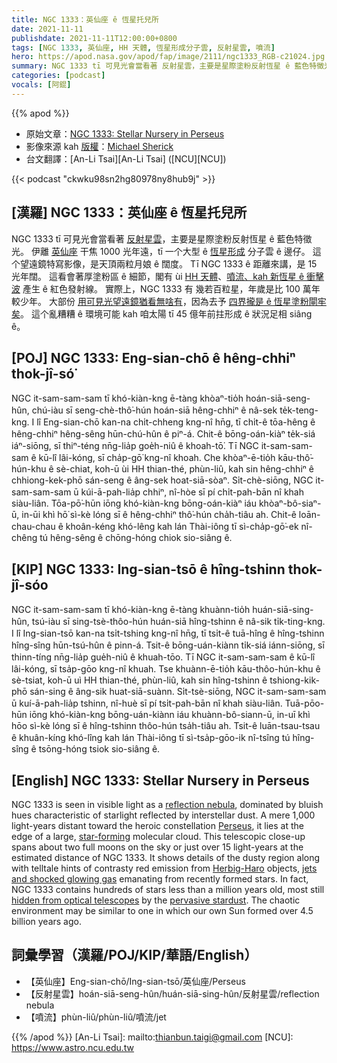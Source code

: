 ```yaml
---
title: NGC 1333：英仙座 ê 恆星托兒所
date: 2021-11-11
publishdate: 2021-11-11T12:00:00+0800
tags: [NGC 1333, 英仙座, HH 天體, 恆星形成分子雲, 反射星雲, 噴流]
hero: https://apod.nasa.gov/apod/fap/image/2111/ngc1333_RGB-c21024.jpg
summary: NGC 1333 tī 可見光會當看著 反射星雲，主要是星際塗粉反射恆星 ê 藍色特徵光。
categories: [podcast]
vocals: [阿錕]
---
```


{{% apod %}}

- 原始文章：[NGC 1333: Stellar Nursery in Perseus](https://apod.nasa.gov/apod/ap211111.html)
- 影像來源 kah [版權][copyright]：[Michael Sherick](mailto:FirstnameLastname@yahoo.com)
- 台文翻譯：[An-Li Tsai][An-Li Tsai] ([NCU][NCU])

{{< podcast "ckwku98sn2hg80978ny8hub9j" >}}

## [漢羅] NGC 1333：英仙座 ê 恆星托兒所
NGC 1333 tī 可見光會當看著 [反射星雲][reflection nebula]，主要是星際塗粉反射恆星 ê 藍色特徵光。
伊離 [英仙座][Perseus] 干焦 1000 光年遠，tī 一个大型 ê [恆星形成][star-forming] 分子雲 ê 邊仔。
這个望遠鏡特寫影像，是天頂兩粒月娘 ê 闊度。
Tī NGC 1333 ê 距離來講，是 15 光年闊。
這看會著厚塗粉區 ê 細節，閣有 ùi [HH 天體][Herbig-Haro]、[噴流、kah 新恆星 ê 衝擊波][jets and shocked glowing gas] 產生 ê 紅色發射線。
實際上，NGC 1333 有 幾若百粒星，年歲是比 100 萬年較少年。
大部份 [用可見光望遠鏡猶看無啥有][hidden from optical telescopes]，因為去予 [四界攏是 ê 恆星塗粉閘牢矣][pervasive stardust t]。
這个亂糟糟 ê 環境可能 kah 咱太陽 tī 45 億年前拄形成 ê 狀況足相 siâng ê。


## [POJ] NGC 1333: Eng-sian-chō ê hêng-chhiⁿ thok-jî-só͘
NGC it-sam-sam-sam tī khó-kiàn-kng ē-tàng khòaⁿ-tio̍h hoán-siā-seng-hûn, chú-iàu sī seng-chè-thô͘-hún hoán-siā hêng-chhiⁿ ê nâ-sek te̍k-teng-kng.
I lî Eng-sian-chō kan-na chi̍t-chheng kng-nî hn̄g, tī chi̍t-ê tōa-hêng ê hêng-chhiⁿ hêng-sêng hūn-chú-hûn ê piⁿ-á.
Chit-ê bōng-oán-kiàⁿ te̍k-siá iáⁿ-siōng, sī thiⁿ-téng nn̄g-lia̍p goe̍h-niû ê khoah-tō͘.
Tī NGC it-sam-sam-sam ê kū-lî lâi-kóng, sī cha̍p-gō͘ kng-nî khoah.
Che khòaⁿ-ē-tio̍h kāu-thô͘-hún-khu ê sè-chiat, koh-ū ùi HH thian-thé, phùn-liû, kah sin hêng-chhiⁿ ê chhiong-kek-phō sán-seng ê âng-sek hoat-siā-sòaⁿ.
Si̍t-chè-siōng, NGC it-sam-sam-sam ū kúi-ā-pah-lia̍p chhiⁿ, nî-hòe sī pí chi̍t-pah-bān nî khah siàu-liân.
Tōa-pō͘-hūn iōng khó-kiàn-kng bōng-oán-kiàⁿ iáu khòaⁿ-bô-siaⁿ-ū, in-ūi khì hō͘ sì-kè lóng sī ê hêng-chhiⁿ thô͘-hún cha̍h-tiâu ah.
Chit-ê loān-chau-chau ê khoân-kéng khó-lêng kah lán Thài-iông tī sì-cha̍p-gō͘-ek nî-chêng tú hêng-sêng ê chōng-hóng chiok sio-siâng ê.


## [KIP] NGC 1333: Ing-sian-tsō ê hîng-tshinn thok-jî-sóo
NGC it-sam-sam-sam tī khó-kiàn-kng ē-tàng khuànn-tio̍h huán-siā-sing-hûn, tsú-iàu sī sing-tsè-thôo-hún huán-siā hîng-tshinn ê nâ-sik ti̍k-ting-kng.
I lî Ing-sian-tsō kan-na tsi̍t-tshing kng-nî hn̄g, tī tsi̍t-ê tuā-hîng ê hîng-tshinn hîng-sîng hūn-tsú-hûn ê pinn-á.
Tsit-ê bōng-uán-kiànn ti̍k-siá iánn-siōng, sī thinn-tíng nn̄g-lia̍p gue̍h-niû ê khuah-tōo.
Tī NGC it-sam-sam-sam ê kū-lî lâi-kóng, sī tsa̍p-gōo kng-nî khuah.
Tse khuànn-ē-tio̍h kāu-thôo-hún-khu ê sè-tsiat, koh-ū uì HH thian-thé, phùn-liû, kah sin hîng-tshinn ê tshiong-kik-phō sán-sing ê âng-sik huat-siā-suànn.
Si̍t-tsè-siōng, NGC it-sam-sam-sam ū kuí-ā-pah-lia̍p tshinn, nî-huè sī pí tsi̍t-pah-bān nî khah siàu-liân.
Tuā-pōo-hūn iōng khó-kiàn-kng bōng-uán-kiànn iáu khuànn-bô-siann-ū, in-uī khì hōo sì-kè lóng sī ê hîng-tshinn thôo-hún tsa̍h-tiâu ah.
Tsit-ê luān-tsau-tsau ê khuân-kíng khó-lîng kah lán Thài-iông tī sì-tsa̍p-gōo-ik nî-tsîng tú hîng-sîng ê tsōng-hóng tsiok sio-siâng ê.

## [English] NGC 1333: Stellar Nursery in Perseus
NGC 1333 is seen in visible light as a [reflection nebula][reflection nebula], dominated by bluish hues characteristic of starlight reflected by interstellar dust.
A mere 1,000 light-years distant toward the heroic constellation [Perseus][Perseus], it lies at the edge of a large, [star-forming][star-forming] molecular cloud.
This telescopic close-up spans about two full moons on the sky or just over 15 light-years at the estimated distance of NGC 1333.
It shows details of the dusty region along with telltale hints of contrasty red emission from [Herbig-Haro][Herbig-Haro] objects, [jets and shocked glowing gas][jets and shocked glowing gas] emanating from recently formed stars.
In fact, NGC 1333 contains hundreds of stars less than a million years old, most still [hidden from optical telescopes][hidden from optical telescopes] by the [pervasive stardust][pervasive stardust e].
The chaotic environment may be similar to one in which our own Sun formed over 4.5 billion years ago.

## 詞彙學習（漢羅/POJ/KIP/華語/English）
- 【英仙座】Eng-sian-chō/Ing-sian-tsō/英仙座/Perseus
- 【反射星雲】hoán-siā-seng-hûn/huán-siā-sing-hûn/反射星雲/reflection nebula
- 【噴流】phùn-liû/phùn-liû/噴流/jet

{{% /apod %}}
[An-Li Tsai]: mailto:thianbun.taigi@gmail.com
[NCU]: https://www.astro.ncu.edu.tw

[copyright]: https://apod.nasa.gov/apod/fap/lib/about_apod.html#srapply

[reflection nebula]:http://astronomy.swin.edu.au/cms/astro/cosmos/R/Reflection+Nebula
[Perseus]:http://www.hawastsoc.org/deepsky/per/index.html
[star-forming]:http://loke.as.arizona.edu/~ckulesa/research/overview.html
[Herbig-Haro]:http://en.wikipedia.org/wiki/Herbig-Haro_object#Discovery_and_history_of_observations
[jets and shocked glowing gas]:https://apod.nasa.gov/apod/ap140204.html
[hidden from optical telescopes]:http://www.spitzer.caltech.edu/news/224-ssc2005-24-Beautiful-Chaos-of-Star-Birth
[pervasive stardust e]:https://apod.nasa.gov/apod/ap210318.html
[pervasive stardust t]:https://apod.tw/daily/20210318/
